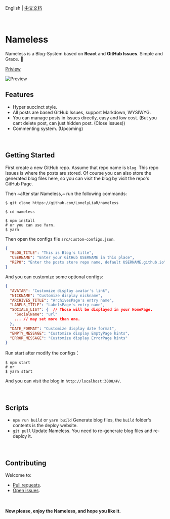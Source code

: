 English | [中文文档](https://github.com/LonelyLiaR/blog/issues/1)

　


# Nameless

Nameless is a Blog-System based on **React** and **GitHub Issues**. Simple and Grace. :wind_chime:  

[Priview](https://nghtmre.surge.sh/)  

![Preview](https://i.loli.net/2019/03/25/5c988196afb34.jpg)


## Features
- Hyper succinct style.
- All posts are based GitHub Issues, support Markdown, WYSIWYG.
- You can manage posts in Issues directly, easy and low cost. (But you cant delete post, can just hidden post. (Close issues))
- Commenting system. (Upcoming)

　
## Getting Started
First create a new GitHub repo. Assume that repo name is `blog`.
This repo Issues is where the posts are stored.
Of course you can also store the generated blog files here, so you can visit the blog by visit the repo's GitHub Page.

Then ~after star Nameless,~ run the following commands:
```shell
$ git clone https://github.com/LonelyLiaR/nameless

$ cd nameless

$ npm install
# or you can use Yarn.
$ yarn
```

Then open the configs file `src/custom-configs.json`.
```json
{
  "BLOG_TITLE": "This is Blog's title",
  "USERNAME": "Enter your GitHub USERNAME in this place",
  "REPO": "Enter the posts store repo name, default USERNAME.github.io"
}
```
And you can customize some optional configs:
```json
{
  "AVATAR": "Customize display avatar's link",
  "NICKNAME": "Customize display nickname",
  "ARCHIVES_TITLE": "ArchivesPage's entry name",
  "LABELS_TITLE": "LabelsPage's entry name",
  "SOCIALS_LIST": {  // Those will be displayed in your HomePage.
    "SocialName": "url"
    ... // may set more than one.
  },
  "DATE_FORMAT": "Customize display date format",
  "EMPTY_MESSAGE": "Customize display EmptyPage hints",
  "ERROR_MESSAGE": "Customize display ErrorPage hints"
}
```

Run start after modify the configs：
```shell
$ npm start
# or
$ yarn start
```

And you can visit the blog in `http://localhost:3000/#/`.

　
## Scripts
- `npm run build` or `yarn build` Generate blog files, the `build` folder's contents is the deploy website.
- `git pull` Update Nameless. You need to re-generate blog files and re-deploy it.

　
## Contributing
Welcome to:
- [Pull requests](https://github.com/LonelyLiaR/nameless/compare).
- [Open issues](https://github.com/LonelyLiaR/nameless/issues/new).

　
 
**Now please, enjoy the Nameless, and hope you like it.**
